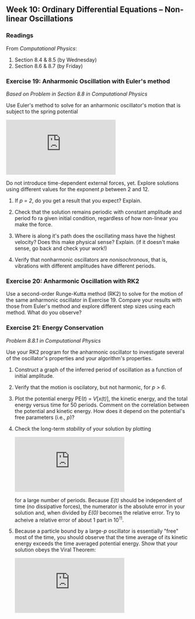 ## Week 10: Ordinary Differential Equations &ndash; Non-linear Oscillations

### Readings
From _Computational Physics_:
 1. Section 8.4 &amp; 8.5 (by Wednesday)
 2. Section 8.6 &amp; 8.7 (by Friday)

### Exercise 19: Anharmonic Oscillation with Euler's method
_Based on Problem in Section 8.8 in Computational Physics_

Use Euler's method to solve for an anharmonic oscillator's motion that 
is subject to the spring potential

![equation](https://latex.codecogs.com/png.latex?V%28x%29%20%3D%20%5Cfrac%7B1%7D%7Bp%7Dkx%5E%7Bp%7D%5C%20%5Ctextrm%7B%20%28even%20%7Dp%29.)

Do not introduce time-dependent external forces, yet. Explore solutions 
using different values for the exponent _p_ between 2 and 12. 

 1. If _p = 2_, do you get a result that you expect? Explain.

 2. Check that the solution remains periodic with constant amplitude and
    period fo ra given initial condition, regardless of how non-linear 
    you make the force.
 
 3. Where is along it's path does the oscillating mass have the highest
    velocity? Does this make physical sense? Explain. (if it doesn't make
    sense, go back and check your work!)
 
 4. Verify that nonharmonic oscillators are _nonisochronous_, that is, vibrations
    with different amplitudes have different periods. 

### Exercise 20: Anharmonic Oscillation with RK2
Use a second-order Runge-Kutta method (RK2) to solve for the motion of 
the same anharmonic oscillator in Exercise 19. Compare your results with
those from Euler's method and explore different step sizes using each method.
What do you observe?

### Exercise 21: Energy Conservation
_Problem 8.8.1 in Computational Physics_

Use your RK2 program for the anharmonic oscillator to investigate several
of the oscillator's properties and your algorithm's properties.
 1. Construct a graph of the inferred period of oscillation as a function
    of initial amplitude.
 
 2. Verify that the motion is oscilatory, but not harmonic, for _p > 6_.
 
 3. Plot the potential energy PE(_t_) = _V_[_x(t)_], the kinetic energy,
    and the total energy versus time for 50 periods. Comment on the correlation
    between the potential and kinetic energy. How does it depend on the 
    potential's free parameters (i.e., _p_)?
  
 4. Check the long-term _stability_ of your solution by plotting
 
    ![equation](https://latex.codecogs.com/png.latex?-%5Clog_%7B10%7D%5Cleft%7C%20%5Cfrac%7BE%28t%29%20-%20E%28t%3D0%29%7D%7BE%28t%3D0%29%7D%20%5Cright%7C)
    
    for a large number of periods. Because _E(t)_ should be independent 
    of time (no dissipative forces), the numerator is the absolute error
    in your solution and, when divided by _E(0)_ becomes the relative 
    error. Try to acheive a relative error of about 1 part in 10<sup>11</sup>.
    
 5. Because a particle bound by a large-_p_ oscillator is essentially 
    "free" most of the time, you should observe that the time average of 
    its kinetic energy exceeds the time averaged potential energy. Show
    that your solution obeys the Viral Theorem:
    
    ![equation](https://latex.codecogs.com/png.latex?%5Clangle%20KE%20%5Crangle%20%3D%20%5Cfrac%7Bp%7D%7B2%7D%20%5Clangle%20PE%20%5Crangle)
    
    
